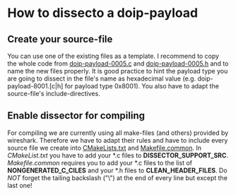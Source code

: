 
# How to dissecto a doip-payload

## Create your source-file

You can use one of the existing files as a template.
I recommend to copy the whole code from [doip-payload-0005.c](../src/plugins/doip/doip-payload-0005.c) and [doip-payload-0005.h](../src/plugins/doip/doip-payload-0005.h) and to name the new files properly.
It is good practice to hint the payload type you are going to dissect in the file's name as hexadecimal value (e.g. doip-payload-8001.[c|h] for payload type 0x8001).
You also have to adapt the source-file's include-directives.


## Enable dissector for compiling

For compiling we are currently using all make-files (and others) provided by wireshark.
Therefore we have to adapt their rules and have to include every source file we create into [CMakeLists.txt](../src/plugins/doip/CMakeLists.txt) and [Makefile.common](../src/plugins/doip/Makefile.common).
In *CMakeList.txt* you have to add your \*.c files to **DISSECTOR_SUPPORT_SRC**.
*Makefile.common* requires you to add your \*.c files to the list of **NONGENERATED_C_CILES** and your \*.h files to **CLEAN_HEADER_FILES**.
Do *NOT* forget the tailing backslash ("\\") at the end of every line but except the last one!






